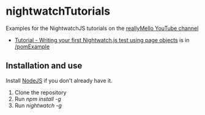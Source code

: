 # nightwatchTutorials

Examples for the NightwatchJS tutorials on the [reallyMello YouTube channel](https://www.youtube.com/c/reallyMello)

* [Tutorial - Writing your first Nightwatch.js test using page objects](https://youtu.be/6Ufg6pPNVTs) is in [/pomExample](https://github.com/reallymello/nightwatchTutorials/tree/master/pomExample)


## Installation and use
Install [NodeJS](https://www.nodejs.org) if you don't already have it.
1) Clone the repository
2) Run *npm install -g*
3) Run *nightwatch -g*
